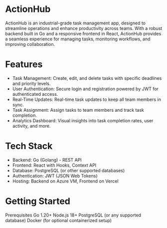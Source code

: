 # ActionHub
ActionHub is an industrial-grade task management app, designed to streamline operations and enhance productivity across teams. With a robust backend built in Go and a responsive frontend in React, ActionHub provides a seamless experience for managing tasks, monitoring workflows, and improving collaboration.

# Features
- Task Management: Create, edit, and delete tasks with specific deadlines and priority levels.
- User Authentication: Secure login and registration powered by JWT for authenticated access.
- Real-Time Updates: Real-time task updates to keep all team members in sync.
- Task Assignment: Assign tasks to team members and track task completion.
- Analytics Dashboard: Visual insights into task completion rates, user activity, and more.


# Tech Stack
- Backend: Go (Golang) - REST API
- Frontend: React with Hooks, Context API
- Database: PostgreSQL (or other supported databases)
- Authentication: JWT (JSON Web Tokens)
- Hosting: Backend on Azure VM, Frontend on Vercel
# Getting Started
Prerequisites
Go 1.20+
Node.js 18+
PostgreSQL (or any supported database)
Docker (for optional containerized setup)

